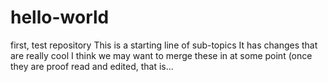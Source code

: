 # hello-world
first, test repository
This is a starting line of sub-topics
It has changes that are really cool
I think we may want to merge these in at some point
(once they are proof read and edited, that is...
